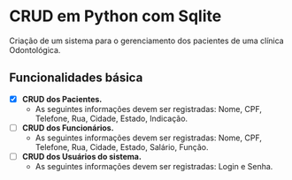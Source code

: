 # CRUD em Python com Sqlite
Criação de um sistema para o gerenciamento dos pacientes de uma clínica Odontológica.

## Funcionalidades básica
- [x] **CRUD dos Pacientes.**
  - As seguintes informações devem ser registradas: Nome, CPF, Telefone, Rua, Cidade, Estado, Indicação.
- [ ] **CRUD dos Funcionários.**
  - As seguintes informações devem ser registradas: Nome, CPF, Telefone, Rua, Cidade, Estado, Salário, Função.
- [ ] **CRUD dos Usuários do sistema.**
  - As seguintes informações devem ser registradas: Login e Senha.
